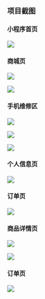 ### 项目截图

#### 小程序首页

![](http://img.guluguluwater.xyz/20210319185933.png)

#### 商城页

![](http://img.guluguluwater.xyz/20210319190107.png)

![](http://img.guluguluwater.xyz/20210319190128.png)

#### 手机维修区

![](http://img.guluguluwater.xyz/20210319190305.png)

![](http://img.guluguluwater.xyz/20210319190213.png)

![](http://img.guluguluwater.xyz/20210319190335.png)

#### 个人信息页

![](http://img.guluguluwater.xyz/20210319190358.png)

#### 订单页

![](http://img.guluguluwater.xyz/20210319190422.png)

#### 商品详情页

![](http://img.guluguluwater.xyz/20210319190457.png)

![](http://img.guluguluwater.xyz/20210319190517.png)

#### 订单页

![](http://img.guluguluwater.xyz/20210319190541.png)